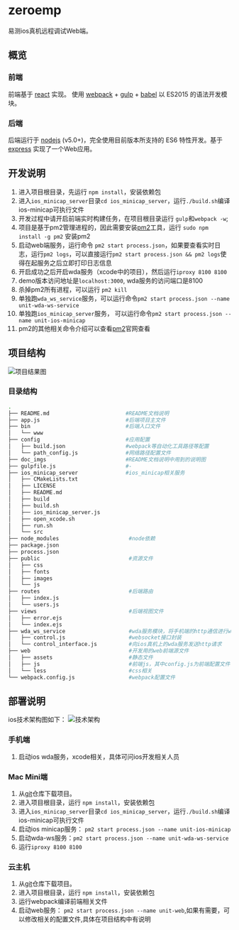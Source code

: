 # zeroemp
易测ios真机远程调试Web端。

## 概览
### 前端
前端基于 [react] 实现。
使用 [webpack] + [gulp] + [babel] 以 ES2015 的语法开发模块。
### 后端
后端运行于 [nodejs] (v5.0+)，完全使用目前版本所支持的 ES6 特性开发。基于 [express] 实现了一个Web应用。

## 开发说明
1. 进入项目根目录，先运行 `npm install`，安装依赖包
2. 进入`ios_minicap_server`目录`cd ios_minicap_server`，运行`./build.sh`编译ios-minicap可执行文件
3. 开发过程中请开启前端实时构建任务，在项目根目录运行 `gulp`和`webpack -w`;
4. 项目是基于pm2管理进程的，因此需要安装[pm2]工具，运行 `sudo npm install -g pm2` 安装pm2
5. 启动web端服务，运行命令 `pm2 start process.json`，如果要查看实时日志，运行`pm2 logs`，可以直接运行`pm2 start process.json && pm2 logs`使得在起服务之后立即打印日志信息
6. 开启成功之后开启wda服务（xcode中的项目），然后运行`iproxy 8100 8100`
7. demo版本访问地址是`localhost:3000`, wda服务的访问端口是8100
8. 杀掉pm2所有进程，可以运行 `pm2 kill`
9. 单独跑`wda_ws_service`服务，可以运行命令`pm2 start process.json --name unit-wda-ws-service`
10. 单独跑`ios_minicap_server`服务， 可以运行命令`pm2 start process.json --name unit-ios-minicap`
11. pm2的其他相关命令介绍可以查看[pm2]官网查看

## 项目结构

![项目结果图](https://git4u.hz.netease.com/hzgujing/zeroemp/tree/master/doc_imgs/ios真机调试项目架构.png)

### 目录结构
```bash
.
├── README.md                        #README文档说明
├── app.js                           #后端项目主文件
├── bin                              #后端入口文件
│   └── www
├── config                           #应用配置
│   ├── build.json                   #webpack等自动化工具路径等配置
│   └── path_config.js               #网络路径配置文件
├── doc_imgs                         #README文档说明中用到的说明图
├── gulpfile.js                      #-
├── ios_minicap_server               #ios_minicap相关服务
│   ├── CMakeLists.txt
│   ├── LICENSE
│   ├── README.md
│   ├── build
│   ├── build.sh
│   ├── ios_minicap_server.js
│   ├── open_xcode.sh
│   ├── run.sh
│   └── src
├── node_modules                      #node依赖               
├── package.json
├── process.json
├── public                            #资源文件
│   ├── css
│   ├── fonts
│   ├── images
│   └── js
├── routes                            #后端路由
│   ├── index.js
│   └── users.js
├── views                             #后端视图文件
│   ├── error.ejs
│   └── index.ejs
├── wda_ws_service                    #wda服务模块，将手机端的http通信进行websocket封装
│   ├── control.js                    #websocket接口封装
│   └── control_interface.js          #向ios真机上的wda服务发送http请求
├── web                               #开发用的web前端源文件
│   ├── assets                        #静态文件
│   ├── js                            #前端js，其中config.js为前端配置文件
│   └── less                          #css相关
└── webpack.config.js                 #webpack配置文件
```
## 部署说明

ios技术架构图如下：
![技术架构](https://git4u.hz.netease.com/hzgujing/zeroemp/tree/master/doc_imgs/iOS真机调试技术架构图.png)

### 手机端
1. 启动ios wda服务，xcode相关，具体可问ios开发相关人员

### Mac Mini端
1. 从[git]仓库下载项目。
2. 进入项目根目录，运行 `npm install`，安装依赖包
3. 进入`ios_minicap_server`目录`cd ios_minicap_server`，运行`./build.sh`编译ios-minicap可执行文件
4. 启动ios minicap服务： `pm2 start process.json --name unit-ios-minicap`
5. 启动wda-ws服务：`pm2 start process.json --name unit-wda-ws-service`
6. 运行`iproxy 8100 8100`

### 云主机
1. 从[git]仓库下载项目。
2. 进入项目根目录，运行 `npm install`，安装依赖包
3. 运行webpack编译前端相关文件
4. 启动web服务： `pm2 start process.json --name unit-web`,如果有需要，可以修改相关的配置文件,具体在项目结构中有说明


[nodejs]: https://nodejs.org/en/
[webpack]: http://webpack.github.io/
[babel]: https://babeljs.io/
[react]: https://facebook.github.io/react/
[gulp]: http://gulpjs.com/
[express]: http://expressjs.com/
[pm2]: http://pm2.keymetrics.io/
[git]: https://git4u.hz.netease.com/hzgujing/zeroemp.git